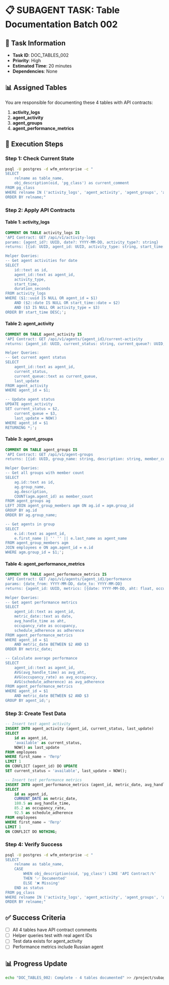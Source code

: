 # 📋 SUBAGENT TASK: Table Documentation Batch 002

## 🎯 Task Information
- **Task ID**: DOC_TABLES_002
- **Priority**: High
- **Estimated Time**: 20 minutes
- **Dependencies**: None

## 📊 Assigned Tables

You are responsible for documenting these 4 tables with API contracts:

1. **activity_logs**
2. **agent_activity**
3. **agent_groups**
4. **agent_performance_metrics**

## 📝 Execution Steps

### Step 1: Check Current State
```bash
psql -U postgres -d wfm_enterprise -c "
SELECT 
    relname as table_name,
    obj_description(oid, 'pg_class') as current_comment
FROM pg_class 
WHERE relname IN ('activity_logs', 'agent_activity', 'agent_groups', 'agent_performance_metrics')
ORDER BY relname;"
```

### Step 2: Apply API Contracts

#### Table 1: activity_logs
```sql
COMMENT ON TABLE activity_logs IS 
'API Contract: GET /api/v1/activity-logs
params: {agent_id?: UUID, date?: YYYY-MM-DD, activity_type?: string}
returns: [{id: UUID, agent_id: UUID, activity_type: string, start_time: timestamp, duration_seconds: int}]

Helper Queries:
-- Get agent activities for date
SELECT 
    id::text as id,
    agent_id::text as agent_id,
    activity_type,
    start_time,
    duration_seconds
FROM activity_logs
WHERE ($1::uuid IS NULL OR agent_id = $1)
    AND ($2::date IS NULL OR start_time::date = $2)
    AND ($3 IS NULL OR activity_type = $3)
ORDER BY start_time DESC;';
```

#### Table 2: agent_activity
```sql
COMMENT ON TABLE agent_activity IS
'API Contract: GET /api/v1/agents/{agent_id}/current-activity
returns: {agent_id: UUID, current_status: string, current_queue?: UUID, last_update: timestamp}

Helper Queries:
-- Get current agent status
SELECT 
    agent_id::text as agent_id,
    current_status,
    current_queue::text as current_queue,
    last_update
FROM agent_activity
WHERE agent_id = $1;

-- Update agent status
UPDATE agent_activity 
SET current_status = $2, 
    current_queue = $3, 
    last_update = NOW()
WHERE agent_id = $1
RETURNING *;';
```

#### Table 3: agent_groups
```sql
COMMENT ON TABLE agent_groups IS
'API Contract: GET /api/v1/agent-groups
returns: [{id: UUID, group_name: string, description: string, member_count: int}]

Helper Queries:
-- Get all groups with member count
SELECT 
    ag.id::text as id,
    ag.group_name,
    ag.description,
    COUNT(agm.agent_id) as member_count
FROM agent_groups ag
LEFT JOIN agent_group_members agm ON ag.id = agm.group_id
GROUP BY ag.id
ORDER BY ag.group_name;

-- Get agents in group
SELECT 
    e.id::text as agent_id,
    e.first_name || '' '' || e.last_name as agent_name
FROM agent_group_members agm
JOIN employees e ON agm.agent_id = e.id
WHERE agm.group_id = $1;';
```

#### Table 4: agent_performance_metrics
```sql
COMMENT ON TABLE agent_performance_metrics IS
'API Contract: GET /api/v1/agents/{agent_id}/performance
params: {date_from: YYYY-MM-DD, date_to: YYYY-MM-DD}
returns: {agent_id: UUID, metrics: [{date: YYYY-MM-DD, aht: float, occupancy: float, adherence: float}]}

Helper Queries:
-- Get agent performance metrics
SELECT 
    agent_id::text as agent_id,
    metric_date::text as date,
    avg_handle_time as aht,
    occupancy_rate as occupancy,
    schedule_adherence as adherence
FROM agent_performance_metrics
WHERE agent_id = $1
    AND metric_date BETWEEN $2 AND $3
ORDER BY metric_date;

-- Calculate average performance
SELECT 
    agent_id::text as agent_id,
    AVG(avg_handle_time) as avg_aht,
    AVG(occupancy_rate) as avg_occupancy,
    AVG(schedule_adherence) as avg_adherence
FROM agent_performance_metrics
WHERE agent_id = $1
    AND metric_date BETWEEN $2 AND $3
GROUP BY agent_id;';
```

### Step 3: Create Test Data
```sql
-- Insert test agent activity
INSERT INTO agent_activity (agent_id, current_status, last_update)
SELECT 
    id as agent_id,
    'available' as current_status,
    NOW() as last_update
FROM employees
WHERE first_name = 'Петр'
LIMIT 1
ON CONFLICT (agent_id) DO UPDATE 
SET current_status = 'available', last_update = NOW();

-- Insert test performance metrics
INSERT INTO agent_performance_metrics (agent_id, metric_date, avg_handle_time, occupancy_rate, schedule_adherence)
SELECT 
    id as agent_id,
    CURRENT_DATE as metric_date,
    180.5 as avg_handle_time,
    85.2 as occupancy_rate,
    92.5 as schedule_adherence
FROM employees
WHERE first_name = 'Петр'
LIMIT 1
ON CONFLICT DO NOTHING;
```

### Step 4: Verify Success
```bash
psql -U postgres -d wfm_enterprise -c "
SELECT 
    relname as table_name,
    CASE 
        WHEN obj_description(oid, 'pg_class') LIKE 'API Contract:%' 
        THEN '✅ Documented'
        ELSE '❌ Missing'
    END as status
FROM pg_class 
WHERE relname IN ('activity_logs', 'agent_activity', 'agent_groups', 'agent_performance_metrics')
ORDER BY relname;"
```

## ✅ Success Criteria

- [ ] All 4 tables have API contract comments
- [ ] Helper queries test with real agent IDs
- [ ] Test data exists for agent_activity
- [ ] Performance metrics include Russian agent

## 📊 Progress Update

```bash
echo "DOC_TABLES_002: Complete - 4 tables documented" >> /project/subagent_tasks/progress_tracking/completed.log
```